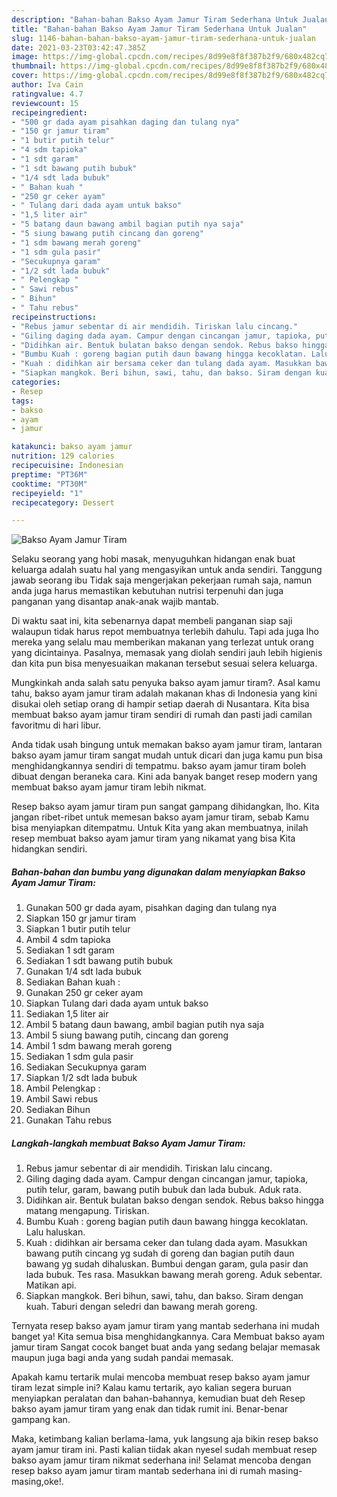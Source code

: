 ```yaml
---
description: "Bahan-bahan Bakso Ayam Jamur Tiram Sederhana Untuk Jualan"
title: "Bahan-bahan Bakso Ayam Jamur Tiram Sederhana Untuk Jualan"
slug: 1146-bahan-bahan-bakso-ayam-jamur-tiram-sederhana-untuk-jualan
date: 2021-03-23T03:42:47.385Z
image: https://img-global.cpcdn.com/recipes/8d99e8f8f387b2f9/680x482cq70/bakso-ayam-jamur-tiram-foto-resep-utama.jpg
thumbnail: https://img-global.cpcdn.com/recipes/8d99e8f8f387b2f9/680x482cq70/bakso-ayam-jamur-tiram-foto-resep-utama.jpg
cover: https://img-global.cpcdn.com/recipes/8d99e8f8f387b2f9/680x482cq70/bakso-ayam-jamur-tiram-foto-resep-utama.jpg
author: Iva Cain
ratingvalue: 4.7
reviewcount: 15
recipeingredient:
- "500 gr dada ayam pisahkan daging dan tulang nya"
- "150 gr jamur tiram"
- "1 butir putih telur"
- "4 sdm tapioka"
- "1 sdt garam"
- "1 sdt bawang putih bubuk"
- "1/4 sdt lada bubuk"
- " Bahan kuah "
- "250 gr ceker ayam"
- " Tulang dari dada ayam untuk bakso"
- "1,5 liter air"
- "5 batang daun bawang ambil bagian putih nya saja"
- "5 siung bawang putih cincang dan goreng"
- "1 sdm bawang merah goreng"
- "1 sdm gula pasir"
- "Secukupnya garam"
- "1/2 sdt lada bubuk"
- " Pelengkap "
- " Sawi rebus"
- " Bihun"
- " Tahu rebus"
recipeinstructions:
- "Rebus jamur sebentar di air mendidih. Tiriskan lalu cincang."
- "Giling daging dada ayam. Campur dengan cincangan jamur, tapioka, putih telur, garam, bawang putih bubuk dan lada bubuk. Aduk rata."
- "Didihkan air. Bentuk bulatan bakso dengan sendok. Rebus bakso hingga matang mengapung. Tiriskan."
- "Bumbu Kuah : goreng bagian putih daun bawang hingga kecoklatan. Lalu haluskan."
- "Kuah : didihkan air bersama ceker dan tulang dada ayam. Masukkan bawang putih cincang yg sudah di goreng dan bagian putih daun bawang yg sudah dihaluskan. Bumbui dengan garam, gula pasir dan lada bubuk. Tes rasa. Masukkan bawang merah goreng. Aduk sebentar. Matikan api."
- "Siapkan mangkok. Beri bihun, sawi, tahu, dan bakso. Siram dengan kuah. Taburi dengan seledri dan bawang merah goreng."
categories:
- Resep
tags:
- bakso
- ayam
- jamur

katakunci: bakso ayam jamur 
nutrition: 129 calories
recipecuisine: Indonesian
preptime: "PT36M"
cooktime: "PT30M"
recipeyield: "1"
recipecategory: Dessert

---
```



![Bakso Ayam Jamur Tiram](https://img-global.cpcdn.com/recipes/8d99e8f8f387b2f9/680x482cq70/bakso-ayam-jamur-tiram-foto-resep-utama.jpg)

Selaku seorang yang hobi masak, menyuguhkan hidangan enak buat keluarga adalah suatu hal yang mengasyikan untuk anda sendiri. Tanggung jawab seorang ibu Tidak saja mengerjakan pekerjaan rumah saja, namun anda juga harus memastikan kebutuhan nutrisi terpenuhi dan juga panganan yang disantap anak-anak wajib mantab.

Di waktu  saat ini, kita sebenarnya dapat membeli panganan siap saji walaupun tidak harus repot membuatnya terlebih dahulu. Tapi ada juga lho mereka yang selalu mau memberikan makanan yang terlezat untuk orang yang dicintainya. Pasalnya, memasak yang diolah sendiri jauh lebih higienis dan kita pun bisa menyesuaikan makanan tersebut sesuai selera keluarga. 



Mungkinkah anda salah satu penyuka bakso ayam jamur tiram?. Asal kamu tahu, bakso ayam jamur tiram adalah makanan khas di Indonesia yang kini disukai oleh setiap orang di hampir setiap daerah di Nusantara. Kita bisa membuat bakso ayam jamur tiram sendiri di rumah dan pasti jadi camilan favoritmu di hari libur.

Anda tidak usah bingung untuk memakan bakso ayam jamur tiram, lantaran bakso ayam jamur tiram sangat mudah untuk dicari dan juga kamu pun bisa menghidangkannya sendiri di tempatmu. bakso ayam jamur tiram boleh dibuat dengan beraneka cara. Kini ada banyak banget resep modern yang membuat bakso ayam jamur tiram lebih nikmat.

Resep bakso ayam jamur tiram pun sangat gampang dihidangkan, lho. Kita jangan ribet-ribet untuk memesan bakso ayam jamur tiram, sebab Kamu bisa menyiapkan ditempatmu. Untuk Kita yang akan membuatnya, inilah resep membuat bakso ayam jamur tiram yang nikamat yang bisa Kita hidangkan sendiri.

<!--inarticleads1-->

##### Bahan-bahan dan bumbu yang digunakan dalam menyiapkan Bakso Ayam Jamur Tiram:

1. Gunakan 500 gr dada ayam, pisahkan daging dan tulang nya
1. Siapkan 150 gr jamur tiram
1. Siapkan 1 butir putih telur
1. Ambil 4 sdm tapioka
1. Sediakan 1 sdt garam
1. Sediakan 1 sdt bawang putih bubuk
1. Gunakan 1/4 sdt lada bubuk
1. Sediakan  Bahan kuah :
1. Gunakan 250 gr ceker ayam
1. Siapkan  Tulang dari dada ayam untuk bakso
1. Sediakan 1,5 liter air
1. Ambil 5 batang daun bawang, ambil bagian putih nya saja
1. Ambil 5 siung bawang putih, cincang dan goreng
1. Ambil 1 sdm bawang merah goreng
1. Sediakan 1 sdm gula pasir
1. Sediakan Secukupnya garam
1. Siapkan 1/2 sdt lada bubuk
1. Ambil  Pelengkap :
1. Ambil  Sawi rebus
1. Sediakan  Bihun
1. Gunakan  Tahu rebus




<!--inarticleads2-->

##### Langkah-langkah membuat Bakso Ayam Jamur Tiram:

1. Rebus jamur sebentar di air mendidih. Tiriskan lalu cincang.
1. Giling daging dada ayam. Campur dengan cincangan jamur, tapioka, putih telur, garam, bawang putih bubuk dan lada bubuk. Aduk rata.
1. Didihkan air. Bentuk bulatan bakso dengan sendok. Rebus bakso hingga matang mengapung. Tiriskan.
1. Bumbu Kuah : goreng bagian putih daun bawang hingga kecoklatan. Lalu haluskan.
1. Kuah : didihkan air bersama ceker dan tulang dada ayam. Masukkan bawang putih cincang yg sudah di goreng dan bagian putih daun bawang yg sudah dihaluskan. Bumbui dengan garam, gula pasir dan lada bubuk. Tes rasa. Masukkan bawang merah goreng. Aduk sebentar. Matikan api.
1. Siapkan mangkok. Beri bihun, sawi, tahu, dan bakso. Siram dengan kuah. Taburi dengan seledri dan bawang merah goreng.




Ternyata resep bakso ayam jamur tiram yang mantab sederhana ini mudah banget ya! Kita semua bisa menghidangkannya. Cara Membuat bakso ayam jamur tiram Sangat cocok banget buat anda yang sedang belajar memasak maupun juga bagi anda yang sudah pandai memasak.

Apakah kamu tertarik mulai mencoba membuat resep bakso ayam jamur tiram lezat simple ini? Kalau kamu tertarik, ayo kalian segera buruan menyiapkan peralatan dan bahan-bahannya, kemudian buat deh Resep bakso ayam jamur tiram yang enak dan tidak rumit ini. Benar-benar gampang kan. 

Maka, ketimbang kalian berlama-lama, yuk langsung aja bikin resep bakso ayam jamur tiram ini. Pasti kalian tiidak akan nyesel sudah membuat resep bakso ayam jamur tiram nikmat sederhana ini! Selamat mencoba dengan resep bakso ayam jamur tiram mantab sederhana ini di rumah masing-masing,oke!.

